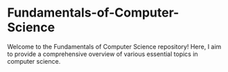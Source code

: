 # Fundamentals-of-Computer-Science
Welcome to the Fundamentals of Computer Science repository! Here, I aim to provide a comprehensive overview of various essential topics in computer science.

